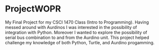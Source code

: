 # ProjectWOPR
My Final Project for my CSCI 1470 Class (Intro to Programming). Having messed around with Aurdinos I was interested in the possibility of integration with Python. Moreover I wanted to explore the possibility of serial bus combination to and from the Aurdino unit. This project helped challenge my knowledge of both Python, Turtle, and Aurdino progamming.
